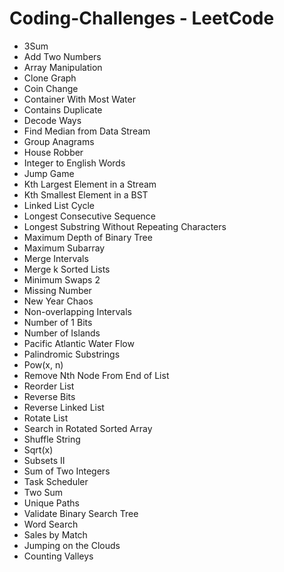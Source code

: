 # Coding-Challenges - LeetCode


* 3Sum
* Add Two Numbers
* Array Manipulation
* Clone Graph
* Coin Change
* Container With Most Water
* Contains Duplicate
* Decode Ways
* Find Median from Data Stream
* Group Anagrams
* House Robber
* Integer to English Words
* Jump Game
* Kth Largest Element in a Stream
* Kth Smallest Element in a BST
* Linked List Cycle
* Longest Consecutive Sequence
* Longest Substring Without Repeating Characters
* Maximum Depth of Binary Tree
* Maximum Subarray
* Merge Intervals
* Merge k Sorted Lists
* Minimum Swaps 2
* Missing Number
* New Year Chaos
* Non-overlapping Intervals
* Number of 1 Bits
* Number of Islands
* Pacific Atlantic Water Flow
* Palindromic Substrings
* Pow(x, n)
* Remove Nth Node From End of List
* Reorder List
* Reverse Bits
* Reverse Linked List
* Rotate List
* Search in Rotated Sorted Array
* Shuffle String
* Sqrt(x)
* Subsets II
* Sum of Two Integers
* Task Scheduler
* Two Sum
* Unique Paths
* Validate Binary Search Tree
* Word Search
* Sales by Match
* Jumping on the Clouds
* Counting Valleys


